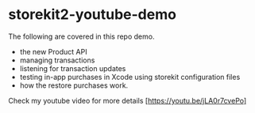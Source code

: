 # storekit2-youtube-demo

The following are covered in this repo demo.

- the new Product API
- managing transactions
- listening for transaction updates
- testing in-app purchases in Xcode using storekit configuration files
- how the restore purchases work.

Check my youtube video for more details
[https://youtu.be/jLA0r7cvePo]
